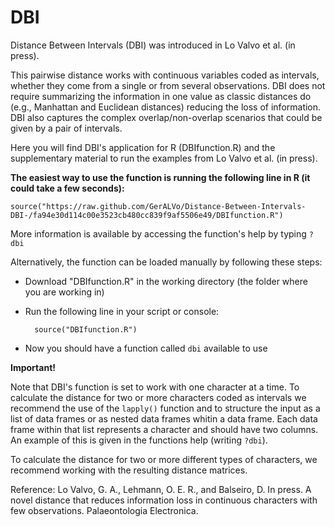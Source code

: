 # DBI

Distance Between Intervals (DBI) was introduced in Lo Valvo et al. (in press).

This pairwise distance works with continuous variables coded as intervals, whether they come from a single or from several observations. DBI does not require summarizing the information in one value as classic distances do (e.g., Manhattan and Euclidean distances) reducing the loss of information. DBI also captures the complex overlap/non-overlap scenarios that could be given by a pair of intervals.


Here you will find DBI's application for R (DBIfunction.R) and the supplementary material to run the examples from Lo Valvo et al. (in press).

**The easiest way to use the function is running the following line in R (it could take a few seconds):**

	source("https://raw.github.com/GerALVo/Distance-Between-Intervals-DBI-/fa94e30d114c00e3523cb480cc839f9af5506e49/DBIfunction.R")


More information is available by accessing the function's help by typing `?dbi`


Alternatively, the function can be loaded manually by following these steps:

- Download "DBIfunction.R" in the working directory (the folder where you are working in)

- Run the following line in your script or console:

		source("DBIfunction.R")	
			
- Now you should have a function called `dbi` available to use
	
	

**Important!**

Note that DBI's function is set to work with one character at a time.
To calculate the distance for two or more characters coded as intervals we recommend the use of the `lapply()` function 
and to structure the input as a list of data frames or as nested data frames whitin a data frame. Each data frame within 
that list represents a character and should have two columns. An example of this is given in the functions help (writing `?dbi`).

To calculate the distance for two or more different types of characters, we recommend working with the resulting
distance matrices.


Reference:
Lo Valvo, G. A., Lehmann, O. E. R., and Balseiro, D. In press. A novel distance that reduces information loss in continuous characters with few observations. Palaeontologia Electronica.
